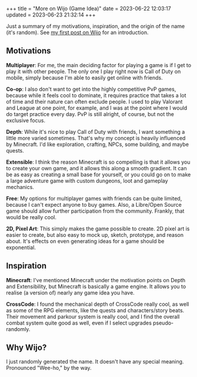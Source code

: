+++
title = "More on Wijo (Game Idea)"
date = 2023-06-22 12:03:17
updated = 2023-06-23 21:32:14
+++

Just a summary of my motivations, inspiration,
and the origin of the name (it's random).
See [my first post on Wijo](@/wijo.md) for an introduction.

## Motivations

**Multiplayer**: For me, the main deciding factor for playing a game
is if I get to play it with other people.
The only one I play right now is Call of Duty on mobile,
simply because I'm able to easily get online with friends.

**Co-op**: I also don't want to get into the highly competitive PvP games,
because while it feels cool to dominate,
it requires practice that takes a lot of time
and their nature can often exclude people.
I used to play Valorant and League at one point, for example,
and I was at the point where I would do target practice every day.
PvP is still alright, of course, but not the exclusive focus.

**Depth**: While it's nice to play Call of Duty with friends,
I want something a little more varied sometimes.
That's why my concept is heavily influenced by Minecraft.
I'd like exploration, crafting, NPCs, some building, and maybe quests.

**Extensible**: I think the reason Minecraft is so compelling
is that it allows you to create your own game,
and it allows this along a smooth gradient.
It can be as easy as creating a small base for yourself,
or you could go on to make a large adventure game
with custom dungeons, loot and gameplay mechanics.

**Free**: My options for multiplayer games with friends
can be quite limited,
because I can't expect anyone to buy games.
Also, a Libre/Open Source game should allow
further participation from the community.
Frankly, that would be really cool.

**2D, Pixel Art**: This simply makes the game possible to create.
2D pixel art is easier to create,
but also easy to mock up, sketch, prototype, and reason about.
It's effects on even generating ideas for a game
should be exponential.

## Inspiration

**Minecraft**: I've mentioned Minecraft under
the motivation points on Depth and Extensibility,
but Minecraft is basically a game engine.
It allows you to realise (a version of)
nearly any game idea you have.

**CrossCode**: I found the mechanical depth of CrossCode really cool,
as well as some of the RPG elements,
like the quests and characters/story beats.
Their movement and parkour system is really cool,
and I find the overall combat system quite good as well,
even if I select upgrades pseudo-randomly.

## Why Wijo?

I just randomly generated the name.
It doesn't have any special meaning.
Pronounced "Wee-ho," by the way.

